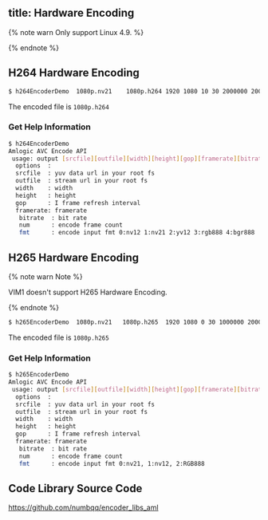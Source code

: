 title: Hardware Encoding
---

{% note warn Only support Linux 4.9. %}

{% endnote %}

## H264 Hardware Encoding

```bash
$ h264EncoderDemo  1080p.nv21    1080p.h264 1920 1080 10 30 2000000 2000 1
```
The encoded file is `1080p.h264`

### Get Help Information

```bash
$ h264EncoderDemo
Amlogic AVC Encode API
 usage: output [srcfile][outfile][width][height][gop][framerate][bitrate][num][fmt]
  options  :
  srcfile  : yuv data url in your root fs
  outfile  : stream url in your root fs
  width    : width
  height   : height
  gop      : I frame refresh interval
  framerate: framerate
   bitrate  : bit rate
   num      : encode frame count
   fmt      : encode input fmt 0:nv12 1:nv21 2:yv12 3:rgb888 4:bgr888
```

## H265 Hardware Encoding

{% note warn Note %}

VIM1 doesn't support H265 Hardware Encoding.

{% endnote %}

```bash
$ h265EncoderDemo  1080p.nv21   1080p.h265  1920 1080 0 30 1000000 2000 0
```

The encoded file is `1080p.h265`

### Get Help Information

```bash
$ h265EncoderDemo
Amlogic AVC Encode API
 usage: output [srcfile][outfile][width][height][gop][framerate][bitrate][num]
  options  :
  srcfile  : yuv data url in your root fs
  outfile  : stream url in your root fs
  width    : width
  height   : height
  gop      : I frame refresh interval
  framerate: framerate
   bitrate  : bit rate
   num      : encode frame count
   fmt      : encode input fmt 0:nv21, 1:nv12, 2:RGB888
```
## Code Library Source Code

https://github.com/numbqq/encoder_libs_aml
